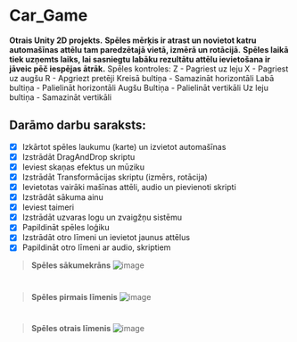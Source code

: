# Car_Game
**Otrais Unity 2D projekts.**
**Spēles mērķis ir atrast un novietot katru automašīnas attēlu tam paredzētajā vietā, izmērā un rotācijā.**
**Spēles laikā tiek uzņemts laiks, lai sasniegtu labāku rezultātu attēlu ievietošana ir jāveic pēč iespējas ātrāk.**
Spēles kontroles:
Z - Pagriest uz leju
X - Pagriest uz augšu
R - Apgriezt pretēji
Kreisā bultiņa - Samazināt horizontāli
Labā bultiņa - Palielināt horizontāli
Augšu Bultiņa - Palielināt vertikāli
Uz leju bultiņa - Samazināt vertikāli

## **Darāmo darbu saraksts:**
- [x] Izkārtot spēles laukumu (karte) un izvietot automašīnas
- [x] Izstrādāt DragAndDrop skriptu
- [x] Ieviest skaņas efektus un mūziku
- [x] Izstrādāt Transformācijas skriptu (izmērs, rotācija)
- [x] Ievietotas vairāki mašīnas attēli, audio un pievienoti skripti
- [x] Izstrādāt sākuma ainu
- [x] Ieviest taimeri
- [x] Izstrādāt uzvaras logu un zvaigžņu sistēmu
- [x] Papildināt spēles loģiku
- [x] Izstrādāt otro līmeni un ievietot jaunus attēlus
- [x] Papildināt otro līmeni ar audio, skriptiem
      
> **Spēles sākumekrāns**
![image](https://github.com/user-attachments/assets/a2d0f4d6-df69-467e-abcc-1e52d384a3da)
#
> **Spēles pirmais līmenis**
![image](https://github.com/user-attachments/assets/387bd907-2183-4bc3-9a7a-2ee258b9c839)
#
> **Spēles otrais līmenis**
![image](https://github.com/user-attachments/assets/c8c8018c-d134-497a-9ecf-b981e024a1da)



